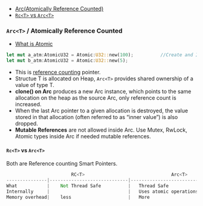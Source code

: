 - [Arc(Atomically Reference Counted)](#arc)
- [`Rc<T>` vs `Arc<T>`](#vs)

<a name=arc></a>
### `Arc<T>` / Atomically Reference Counted
- [What is Atomic](/Threads_Processes_IPC/Terms)
```rs
let mut a_atm:AtomicU32 = Atomic:U32::new(100);          //Create and Initialize Atomic variable(a_atm)
let mut b_atm:AtomicU32 = Atomic:U32::new(5);
```
- This is [reference counting](/Languages/Programming_Languages/Rust/Smart_Pointers/) pointer.
- Structue T is allocated on Heap, `Arc<T>` provides shared ownership of a value of type T.
- **clone() on Arc** produces a new Arc instance, which points to the same allocation on the heap as the source Arc, only reference count is increased.
- When the last Arc pointer to a given allocation is destroyed, the value stored in that allocation (often referred to as “inner value”) is also dropped.
- **Mutable References** are not allowed inside Arc. Use Mutex, RwLock, Atomic types inside Arc if needed mutable references.

<a name=vs></a>
#### `Rc<T>` vs `Arc<T>`
Both are Reference counting Smart Pointers.
```rs
                        RC<T>                                Arc<T>
---------------|-----------------------------|---------------------------------
What           |    Not Thread Safe          |   Thread Safe
Internally     |                             |   Uses atomic operations for reference counting
Memory overhead|    less                     |   More
```

